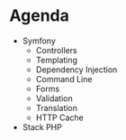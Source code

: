 # Agenda

* Symfony
    * Controllers
    * Templating
    * Dependency Injection
    * Command Line
    * Forms
    * Validation
    * Translation
    * HTTP Cache
* Stack PHP
